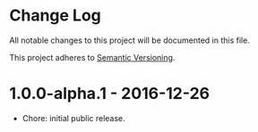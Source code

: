 # Change Log

All notable changes to this project will be documented in this file.

This project adheres to [Semantic Versioning](http://semver.org/).

# 1.0.0-alpha.1 - 2016-12-26

- Chore: initial public release.
